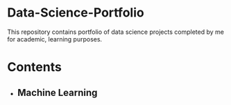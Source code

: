 # Data-Science-Portfolio
This repository contains portfolio of data science projects completed by me for academic, learning purposes.
# Contents
* ## Machine Learning
